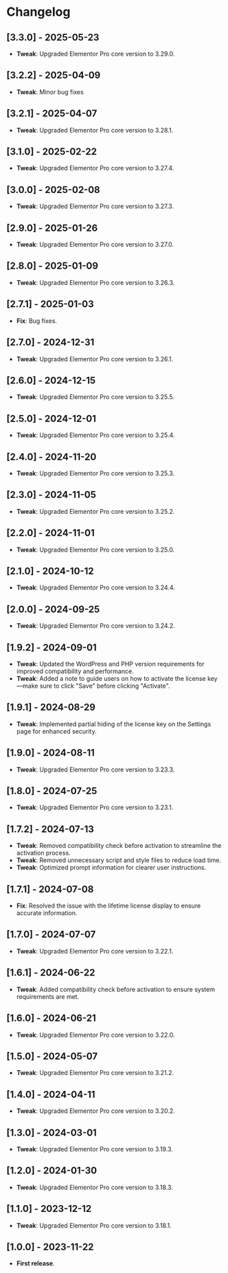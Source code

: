 # Changelog

## [3.3.0] - 2025-05-23

- **Tweak**: Upgraded Elementor Pro core version to 3.29.0.

## [3.2.2] - 2025-04-09

- **Tweak**: Minor bug fixes

## [3.2.1] - 2025-04-07

- **Tweak**: Upgraded Elementor Pro core version to 3.28.1.

## [3.1.0] - 2025-02-22

- **Tweak**: Upgraded Elementor Pro core version to 3.27.4.

## [3.0.0] - 2025-02-08

- **Tweak**: Upgraded Elementor Pro core version to 3.27.3.

## [2.9.0] - 2025-01-26

- **Tweak**: Upgraded Elementor Pro core version to 3.27.0.

## [2.8.0] - 2025-01-09

- **Tweak**: Upgraded Elementor Pro core version to 3.26.3.

## [2.7.1] - 2025-01-03

- **Fix**: Bug fixes.

## [2.7.0] - 2024-12-31

- **Tweak**: Upgraded Elementor Pro core version to 3.26.1.

## [2.6.0] - 2024-12-15

- **Tweak**: Upgraded Elementor Pro core version to 3.25.5.

## [2.5.0] - 2024-12-01

- **Tweak**: Upgraded Elementor Pro core version to 3.25.4.

## [2.4.0] - 2024-11-20

- **Tweak**: Upgraded Elementor Pro core version to 3.25.3.

## [2.3.0] - 2024-11-05

- **Tweak**: Upgraded Elementor Pro core version to 3.25.2.

## [2.2.0] - 2024-11-01

- **Tweak**: Upgraded Elementor Pro core version to 3.25.0.

## [2.1.0] - 2024-10-12

- **Tweak**: Upgraded Elementor Pro core version to 3.24.4.

## [2.0.0] - 2024-09-25

- **Tweak**: Upgraded Elementor Pro core version to 3.24.2.

## [1.9.2] - 2024-09-01

- **Tweak**: Updated the WordPress and PHP version requirements for improved compatibility and performance.
- **Tweak**: Added a note to guide users on how to activate the license key—make sure to click "Save" before clicking "Activate".

## [1.9.1] - 2024-08-29

- **Tweak**: Implemented partial hiding of the license key on the Settings page for enhanced security.

## [1.9.0] - 2024-08-11

- **Tweak**: Upgraded Elementor Pro core version to 3.23.3.

## [1.8.0] - 2024-07-25

- **Tweak**: Upgraded Elementor Pro core version to 3.23.1.

## [1.7.2] - 2024-07-13

- **Tweak**: Removed compatibility check before activation to streamline the activation process.
- **Tweak**: Removed unnecessary script and style files to reduce load time.
- **Tweak**: Optimized prompt information for clearer user instructions.

## [1.7.1] - 2024-07-08

- **Fix**: Resolved the issue with the lifetime license display to ensure accurate information.

## [1.7.0] - 2024-07-07

- **Tweak**: Upgraded Elementor Pro core version to 3.22.1.

## [1.6.1] - 2024-06-22

- **Tweak**: Added compatibility check before activation to ensure system requirements are met.

## [1.6.0] - 2024-06-21

- **Tweak**: Upgraded Elementor Pro core version to 3.22.0.

## [1.5.0] - 2024-05-07

- **Tweak**: Upgraded Elementor Pro core version to 3.21.2.

## [1.4.0] - 2024-04-11

- **Tweak**: Upgraded Elementor Pro core version to 3.20.2.

## [1.3.0] - 2024-03-01

- **Tweak**: Upgraded Elementor Pro core version to 3.19.3.

## [1.2.0] - 2024-01-30

- **Tweak**: Upgraded Elementor Pro core version to 3.18.3.

## [1.1.0] - 2023-12-12

- **Tweak**: Upgraded Elementor Pro core version to 3.18.1.

## [1.0.0] - 2023-11-22

- **First release**.
